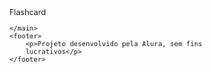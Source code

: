 <!DOCTYPE html>
<html lang="pt-br">
<head>
    <meta charset="UTF-8">
    <meta name="viewport" content="width=device-width", initial
    <title>Flashcard</title>
</head>
<body>
    <main>
        <section id="container">
            <article class="cartao">
                <div class="cartao_conteudo"></div>
            </article>
        </section>

    </main>
    <footer>
        <p>Projeto desenvolvido pela Alura, sem fins 
        lucrativos</p>
    </footer>

</body>
</html>
